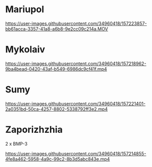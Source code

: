 
# Mariupol

https://user-images.githubusercontent.com/34960418/157223857-bb61acca-3357-41a8-a6b8-9e2cc09c214a.MOV



# Mykolaiv

https://user-images.githubusercontent.com/34960418/157218962-9ba4bead-0420-43af-b549-6986dc9cf41f.mp4




# Sumy

https://user-images.githubusercontent.com/34960418/157221401-2a0351bd-50ca-4257-8802-5338792ff3e2.mp4



# Zaporizhzhia

2 x BMP-3

https://user-images.githubusercontent.com/34960418/157214855-4fe8a462-5958-4a9c-99c2-8b3d5abc843e.mp4


